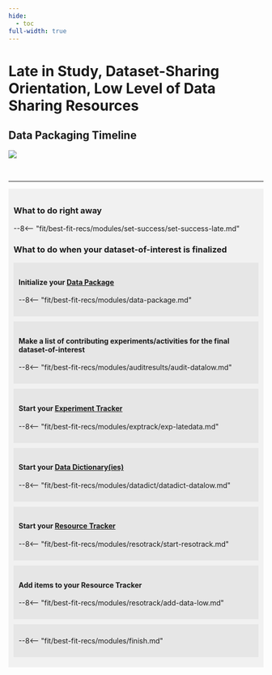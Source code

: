 ```yaml
---
hide:
  - toc
full-width: true
---
```


# Late in Study, Dataset-Sharing Orientation, Low Level of Data Sharing Resources

## Data Packaging Timeline

  ![](assets/late-data-low.drawio)

<br>


---

<div markdown="1" style="background-color:rgba(0, 0, 0, 0.0470588); text-align:left; vertical-align: top; padding:10px 10px;">

### What to do **right away**

--8<-- "fit/best-fit-recs/modules/set-success/set-success-late.md"

### What to do **when your dataset-of-interest is finalized**

<div markdown="1" style="background-color:rgba(0, 0, 0, 0.0470588); text-align:left; vertical-align: top; padding:10px 10px; margin-bottom: 10px;">

#### Initialize your [Data Package](../../terms/index.md#data-package)  

--8<-- "fit/best-fit-recs/modules/data-package.md"

</div>

<div markdown="1" style="background-color:rgba(0, 0, 0, 0.0470588); text-align:left; vertical-align: top; padding:10px 10px; margin-bottom: 10px;">

#### Make a list of contributing experiments/activities for the final dataset-of-interest

--8<-- "fit/best-fit-recs/modules/auditresults/audit-datalow.md"

</div>

<div markdown="1" style="background-color:rgba(0, 0, 0, 0.0470588); text-align:left; vertical-align: top; padding:10px 10px; margin-bottom: 10px;">

#### Start your [Experiment Tracker](../../terms/index.md#experiment-tracker) 

--8<-- "fit/best-fit-recs/modules/exptrack/exp-latedata.md"

</div>

<div markdown="1" style="background-color:rgba(0, 0, 0, 0.0470588); text-align:left; vertical-align: top; padding:10px 10px; margin-bottom: 10px;">

#### Start your [Data Dictionary(ies)](../../terms/index.md#data-dictionary)

--8<-- "fit/best-fit-recs/modules/datadict/datadict-datalow.md"

</div>

<div markdown="1" style="background-color:rgba(0, 0, 0, 0.0470588); text-align:left; vertical-align: top; padding:10px 10px; margin-bottom: 10px;">

#### Start your [Resource Tracker](../../terms/index.md#resource-tracker)

--8<-- "fit/best-fit-recs/modules/resotrack/start-resotrack.md"

</div>

<div markdown="1" style="background-color:rgba(0, 0, 0, 0.0470588); text-align:left; vertical-align: top; padding:10px 10px; margin-bottom: 10px;">

#### Add items to your Resource Tracker

--8<-- "fit/best-fit-recs/modules/resotrack/add-data-low.md"

</div>

<div markdown="1" style="background-color:rgba(0, 0, 0, 0.0470588); text-align:left; vertical-align: top; padding:10px 10px; margin-bottom: 10px;">

--8<-- "fit/best-fit-recs/modules/finish.md"

</div>
</div>